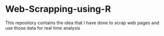 # Web-Scrapping-using-R
This repository contains the idea that I have done to scrap web pages and use those data for real time analysis
